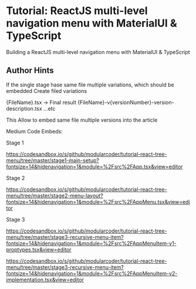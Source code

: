 # Tutorial: ReactJS multi-level navigation menu with MaterialUI & TypeScript

Building a ReactJS multi-level navigation menu with MaterialUI & TypeScript

## Author Hints

If the single stage hase same file multiple variations, which should be embedded Create filed variations

{FileName}.tsx -> Final result
{FileName}-v{versionNumber}-version-description.tsx
...etc

This Allow to embed same file multiple versions into the article

Medium Code Embeds:

Stage 1

https://codesandbox.io/s/github/modularcoder/tutorial-react-tree-menu/tree/master/stage1-main-setup?fontsize=14&hidenavigation=1&module=%2Fsrc%2FApp.tsx&view=editor

Stage 2

https://codesandbox.io/s/github/modularcoder/tutorial-react-tree-menu/tree/master/stage2-menu-layout?fontsize=14&hidenavigation=1&module=%2Fsrc%2FAppMenu.tsx&view=editor

Stage 3

https://codesandbox.io/s/github/modularcoder/tutorial-react-tree-menu/tree/master/stage3-recursive-menu-item?fontsize=14&hidenavigation=1&module=%2Fsrc%2FAppMenuItem-v1-proptypes.tsx&view=editor

https://codesandbox.io/s/github/modularcoder/tutorial-react-tree-menu/tree/master/stage3-recursive-menu-item?fontsize=14&hidenavigation=1&module=%2Fsrc%2FAppMenuItem-v2-implementation.tsx&view=editor

